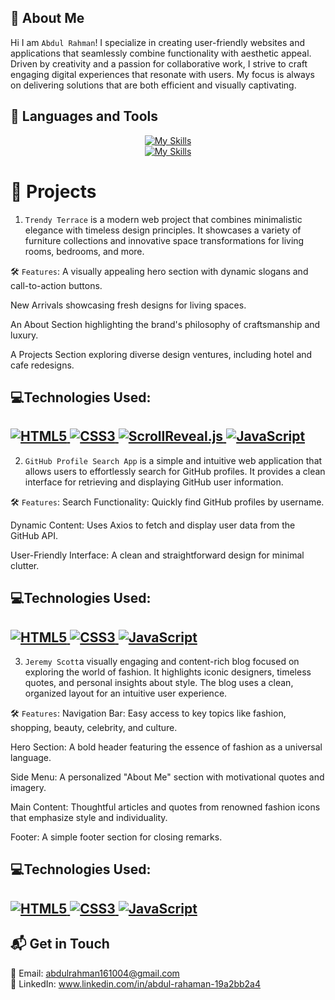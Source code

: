 
## 📝 About Me 
Hi I am ```Abdul Rahman```! I specialize in creating user-friendly websites and applications that seamlessly combine functionality with aesthetic appeal. Driven by creativity and a passion for collaborative work, I strive to craft engaging digital experiences that resonate with users. My focus is always on delivering solutions that are both efficient and visually captivating.

## 🔧  Languages and Tools
<div align="center"> <a href="https://skillicons.dev"> <img src="https://skillicons.dev/icons?i=html,css,js,react,tailwind,ts,java,c,cs,cpp&theme=light" alt="My Skills" /> </a> <br /> <a href="https://skillicons.dev"> <img src="https://skillicons.dev/icons?i=dotnet,vscode,visualstudio,vite,git,github,powershell,npm&theme=light" alt="My Skills" /> </a> </div>

# 📂 Projects
1. ```Trendy Terrace``` is a modern web project that combines minimalistic elegance with timeless design principles. It showcases a variety of furniture collections and innovative space transformations for living rooms, bedrooms, and more.

🛠 ```Features```:
A visually appealing hero section with dynamic slogans and call-to-action buttons.

New Arrivals showcasing fresh designs for living spaces.

An About Section highlighting the brand's philosophy of craftsmanship and luxury.

A Projects Section exploring diverse design ventures, including hotel and cafe redesigns.

 
<div>
  <h2>💻Technologies Used:<h2/>
  <a href="https://developer.mozilla.org/en-US/docs/Web/HTML" target="_blank"> <img src="https://img.shields.io/badge/HTML5-%23E34F26?style=flat-square&logo=html5&logoColor=white" alt="HTML5" /> </a> <a href="https://developer.mozilla.org/en-US/docs/Web/CSS" target="_blank"> <img src="https://img.shields.io/badge/CSS3-%231572B6?style=flat-square&logo=css3&logoColor=white" alt="CSS3" /> </a> <a href="https://scrollrevealjs.org/" target="_blank"> <img src="https://img.shields.io/badge/ScrollReveal.js-%237752FA?style=flat-square&logo=javascript&logoColor=white" alt="ScrollReveal.js" /> </a>  <a href="https://developer.mozilla.org/en-US/docs/Web/JavaScript" target="_blank"> <img src="https://img.shields.io/badge/JavaScript-%23F7DF1E?style=flat-square&logo=javascript&logoColor=black" alt="JavaScript" /> </a> </div>

2. ```GitHub Profile Search App``` is a simple and intuitive web application that allows users to effortlessly search for GitHub profiles. It provides a clean interface for retrieving and displaying GitHub user information.

🛠 ```Features```:
Search Functionality: Quickly find GitHub profiles by username.

Dynamic Content: Uses Axios to fetch and display user data from the GitHub API.

User-Friendly Interface: A clean and straightforward design for minimal clutter.


<div>
 <h2>💻Technologies Used:<h2/>
   <a href="https://developer.mozilla.org/en-US/docs/Web/HTML" target="_blank"> <img src="https://img.shields.io/badge/HTML5-%23E34F26?style=flat-square&logo=html5&logoColor=white" alt="HTML5" /> </a> <a href="https://developer.mozilla.org/en-US/docs/Web/CSS" target="_blank"> <img src="https://img.shields.io/badge/CSS3-%231572B6?style=flat-square&logo=css3&logoColor=white" alt="CSS3" /> </a> <a href="https://developer.mozilla.org/en-US/docs/Web/JavaScript" target="_blank"> <img src="https://img.shields.io/badge/JavaScript-%23F7DF1E?style=flat-square&logo=javascript&logoColor=black" alt="JavaScript" /> </a> </div>

3. ```Jeremy Scott```a visually engaging and content-rich blog focused on exploring the world of fashion. It highlights iconic designers, timeless quotes, and personal insights about style. The blog uses a clean, organized layout for an intuitive user experience.

🛠 ```Features```:
Navigation Bar: Easy access to key topics like fashion, shopping, beauty, celebrity, and culture.

Hero Section: A bold header featuring the essence of fashion as a universal language.

Side Menu: A personalized "About Me" section with motivational quotes and imagery.

Main Content: Thoughtful articles and quotes from renowned fashion icons that emphasize style and individuality.

Footer: A simple footer section for closing remarks.


<div>
<h2>💻Technologies Used:<h2/>
  <a href="https://developer.mozilla.org/en-US/docs/Web/HTML" target="_blank"> <img src="https://img.shields.io/badge/HTML5-%23E34F26?style=flat-square&logo=html5&logoColor=white" alt="HTML5" /> </a> <a href="https://developer.mozilla.org/en-US/docs/Web/CSS" target="_blank"> <img src="https://img.shields.io/badge/CSS3-%231572B6?style=flat-square&logo=css3&logoColor=white" alt="CSS3" /> </a> <a href="https://developer.mozilla.org/en-US/docs/Web/JavaScript" target="_blank"> <img src="https://img.shields.io/badge/JavaScript-%23F7DF1E?style=flat-square&logo=javascript&logoColor=black" alt="JavaScript" /> </a> </div>


## 📬 Get in Touch
📧 Email: abdulrahman161004@gmail.com
<br>
💼 LinkedIn: www.linkedin.com/in/abdul-rahaman-19a2bb2a4
